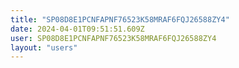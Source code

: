 ```yaml
---
title: "SP08D8E1PCNFAPNF76523K58MRAF6FQJ26588ZY4"
date: 2024-04-01T09:51:51.609Z
user: SP08D8E1PCNFAPNF76523K58MRAF6FQJ26588ZY4
layout: "users"
---
```

    